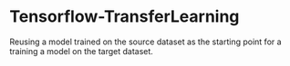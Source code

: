 # Tensorflow-TransferLearning
Reusing a model trained on the source dataset as the starting point for a training a model on the target dataset.
